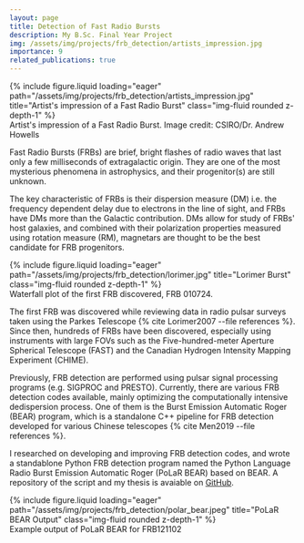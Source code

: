 ```yaml
---
layout: page
title: Detection of Fast Radio Bursts
description: My B.Sc. Final Year Project
img: /assets/img/projects/frb_detection/artists_impression.jpg
importance: 9
related_publications: true
---
```


<div class="row">
    <div class="col-sm mt-3 mt-md-0">
        {% include figure.liquid loading="eager" path="/assets/img/projects/frb_detection/artists_impression.jpg" title="Artist's impression of a Fast Radio Burst" class="img-fluid rounded z-depth-1" %}
    </div>
</div>
<div class="caption">
    Artist's impression of a Fast Radio Burst. Image credit: CSIRO/Dr. Andrew Howells
</div>

Fast Radio Bursts (FRBs) are brief, bright flashes of radio waves that last only a few milliseconds of extragalactic origin. They are one of the most mysterious phenomena in astrophysics, and their progenitor(s) are still unknown.

The key characteristic of FRBs is their dispersion measure (DM) i.e. the frequency dependent delay due to electrons in the line of sight, and FRBs have DMs more than the Galactic contribution. DMs allow for study of FRBs' host galaxies, and combined with their polarization properties measured using rotation measure (RM), magnetars are thought to be the best candidate for FRB progenitors.

<div class="row">
    <div class="col-sm mt-3 mt-md-0">
        {% include figure.liquid loading="eager" path="/assets/img/projects/frb_detection/lorimer.jpg" title="Lorimer Burst" class="img-fluid rounded z-depth-1" %}
    </div>
</div>
<div class="caption">
    Waterfall plot of the first FRB discovered, FRB 010724.
</div>

The first FRB was discovered while reviewing data in radio pulsar surveys taken using the Parkes Telescope {% cite Lorimer2007 --file references %}. Since then, hundreds of FRBs have been discovered, especially using instruments with large FOVs such as the Five-hundred-meter Aperture Spherical Telescope (FAST) and the Canadian Hydrogen Intensity Mapping Experiment (CHIME).

Previously, FRB detection are performed using pulsar signal processing programs (e.g. SIGPROC and PRESTO). Currently, there are various FRB detection codes available, mainly optimizing the computationally intensive dedispersion process. One of them is the Burst Emission Automatic Roger (BEAR) program, which is a standalone C++ pipeline for FRB detection developed for various Chinese telescopes {% cite Men2019 --file references %}.

I researched on developing and improving FRB detection codes, and wrote a standablone Python FRB detection program named the Python Language Radio Burst Emission Automatic Roger (PoLaR BEAR) based on BEAR. A repository of the script and my thesis is avaiable on [GitHub](https://github.com/affanadly/PoLaR-BEAR).

<div class="row">
    <div class="col-sm mt-3 mt-md-0">
        {% include figure.liquid loading="eager" path="/assets/img/projects/frb_detection/polar_bear.jpeg" title="PoLaR BEAR Output" class="img-fluid rounded z-depth-1" %}
    </div>
</div>
<div class="caption">
    Example output of PoLaR BEAR for FRB121102
</div>
